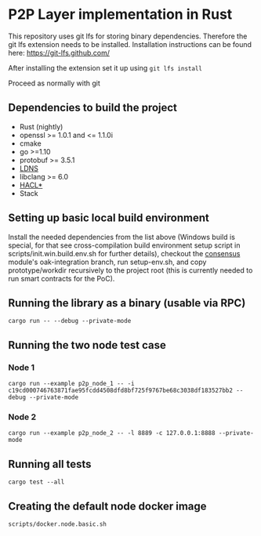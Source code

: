 # P2P Layer implementation in Rust
This repository uses git lfs for storing binary dependencies. Therefore the git lfs extension needs to be installed.
Installation instructions can be found here: https://git-lfs.github.com/

After installing the extension set it up using
`git lfs install`

Proceed as normally with git


## Dependencies to build the project
* Rust (nightly)
* openssl >= 1.0.1 and <= 1.1.0i
* cmake
* go >=1.10
* protobuf >= 3.5.1
* [LDNS](https://git.nlnetlabs.nl/ldns)
* libclang >= 6.0
* [HACL*](https://github.com/mitls/hacl-c)
* Stack

## Setting up basic local build environment
Install the needed dependencies from the list above (Windows build is special, for that see cross-compilation build environment setup script in scripts/init.win.build.env.sh for further details), checkout the [consensus](https://gitlab.com/Concordium/consensus)  module's oak-integration branch, run setup-env.sh, and copy prototype/workdir recursively to the project root (this is currently needed to run smart contracts for the PoC).

## Running the library as a binary (usable via RPC)
`cargo run -- --debug --private-mode`

## Running the two node test case

### Node 1
`cargo run --example p2p_node_1 -- -i c19cd000746763871fae95fcdd4508dfd8bf725f9767be68c3038df183527bb2 --debug --private-mode`

### Node 2
`cargo run --example p2p_node_2 -- -l 8889 -c 127.0.0.1:8888 --private-mode`

## Running all tests
`cargo test --all`

## Creating the default node docker image
`scripts/docker.node.basic.sh`
